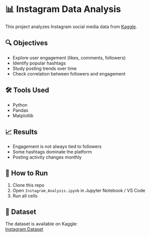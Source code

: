 # 📊 Instagram Data Analysis

This project analyzes Instagram social media data from [Kaggle](https://www.kaggle.com/datasets/bhanupratapbiswas/instgram).

## 🔍 Objectives
- Explore user engagement (likes, comments, followers)
- Identify popular hashtags
- Study posting trends over time
- Check correlation between followers and engagement

## 🛠 Tools Used
- Python
- Pandas
- Matplotlib

## 📈 Results
- Engagement is not always tied to followers
- Some hashtags dominate the platform
- Posting activity changes monthly

## 🚀 How to Run
1. Clone this repo
2. Open `Instagram_Analysis.ipynb` in Jupyter Notebook / VS Code
3. Run all cells

## 📎 Dataset
The dataset is available on Kaggle:  
[Instagram Dataset](https://www.kaggle.com/datasets/bhanupratapbiswas/instgram)
